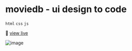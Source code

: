 # moviedb - ui design to code
`html`  `css`  `js`

🔴 [view live](https://amitanshusahu.github.io/moviedb/)

![image](https://user-images.githubusercontent.com/83657737/215855163-854f4bf7-65ac-4c46-8c88-847a3968696d.png)

